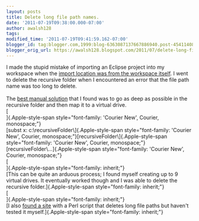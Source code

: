 ```yaml
---
layout: posts
title: Delete long file path names.
date: '2011-07-19T09:38:00.000-07:00'
author: awalsh128
tags: 
modified_time: '2011-07-19T09:41:59.162-07:00'
blogger_id: tag:blogger.com,1999:blog-6363087137667886940.post-4541140821853778113
blogger_orig_url: https://awalsh128.blogspot.com/2011/07/delete-long-file-path-names.html
---
```


I made the stupid mistake of importing an Eclipse project into my
workspace when the [import location was from the workspace
itself](https://bugs.eclipse.org/bugs/show_bug.cgi?id=279781). I went to
delete the recursive folder when I encountered an error that the file
path name was too long to delete.\
\
The [best manual
solution](http://stackoverflow.com/questions/236533/how-do-you-automate-copying-file-with-path-too-deep-issues-in-windows)
that I found was to go as deep as possible in the recursive folder and
then map it to a virtual drive.\
[\
]{.Apple-style-span
style="font-family: 'Courier New', Courier, monospace;"}\
[subst x: c:\\recursiveFolder\\]{.Apple-style-span
style="font-family: 'Courier New', Courier, monospace;"}[recursiveFolder\\]{.Apple-style-span
style="font-family: 'Courier New', Courier, monospace;"}[recursiveFolder\\\...]{.Apple-style-span
style="font-family: 'Courier New', Courier, monospace;"}\
[\
]{.Apple-style-span style="font-family: inherit;"}\
[This can be quite an arduous process; I found myself creating up to 9
virtual drives. It eventually worked though and I was able to delete the
recursive folder.]{.Apple-style-span style="font-family: inherit;"}\
[\
]{.Apple-style-span style="font-family: inherit;"}\
[I also [found a
site](http://processors.wiki.ti.com/index.php/Recursive_Directory_Bug_in_Eclipse_Project_Import)
with a Perl script that deletes long file paths but haven\'t tested it
myself.]{.Apple-style-span style="font-family: inherit;"}
